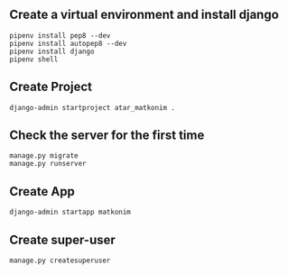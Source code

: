 ## Create a virtual environment and install django

```
pipenv install pep8 --dev
pipenv install autopep8 --dev
pipenv install django
pipenv shell
```

## Create Project

```
django-admin startproject atar_matkonim .
```

## Check the server for the first time

```
manage.py migrate
manage.py runserver
```

## Create App

```
django-admin startapp matkonim
```

## Create super-user

```
manage.py createsuperuser
```
